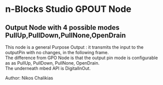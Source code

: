 # n-Blocks Studio GPOUT Node #
## Output Node with 4 possible modes PullUp,PullDown,PullNone,OpenDrain

This node is a general Purpose Output : it transmits the input to the outputPin with no changes, in the following frame.  
The difference from GPO Node is that the output pin mode is configurable as as PullUp, PullDown, PullNone, OpenDrain.  
The underneath mbed API is DigitalInOut.  
  
Author: Nikos Chalikias